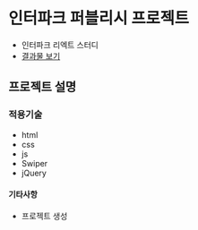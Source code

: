 # 인터파크 퍼블리시 프로젝트

- 인터파크 리엑트 스터디
- [결과물 보기](https://)

## 프로젝트 설명

### 적용기술

- html
- css
- js
- Swiper
- jQuery

#### 기타사항

- 프로젝트 생성
